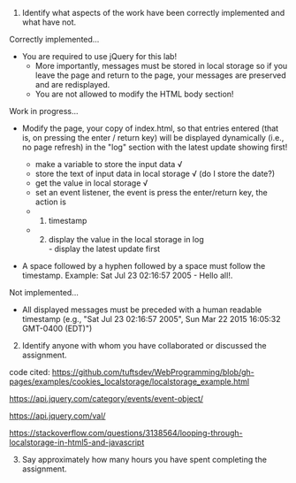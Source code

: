 
   1. Identify what aspects of the work have been correctly implemented and what have not.

Correctly implemented...

- You are required to use jQuery for this lab! 
   - More importantly, messages must be stored in local storage so if you leave the page and return to the page, your messages are preserved and are redisplayed. 
   - You are not allowed to modify the HTML body section!

Work in progress...


   - Modify the page, your copy of index.html, so that entries entered (that is, on pressing the enter / return key) will be displayed dynamically (i.e., no page refresh) in the "log" section with the latest update showing first! 
   		- make a variable to store the input data √ 
   		- store the text of input data in local storage √ (do I store the date?)
   		- get the value in local storage √ 
   		- set an event listener, the event is press the enter/return key, the action is 
   		- 1. timestamp 
   		- 2. display the value in the local storage in log <div>
         - display the latest update first 		

   - A space followed by a hyphen followed by a space must follow the timestamp. 
   Example: Sat Jul 23 02:16:57 2005 - Hello all!. 


Not implemented...

   - All displayed messages must be preceded with a human readable timestamp (e.g., "Sat Jul 23 02:16:57 2005", Sun Mar 22 2015 16:05:32 GMT-0400 (EDT)")
   
	
   2. Identify anyone with whom you have collaborated or discussed the assignment.

   code cited: 
   https://github.com/tuftsdev/WebProgramming/blob/gh-pages/examples/cookies_localstorage/localstorage_example.html

   https://api.jquery.com/category/events/event-object/

   https://api.jquery.com/val/

   https://stackoverflow.com/questions/3138564/looping-through-localstorage-in-html5-and-javascript

   3. Say approximately how many hours you have spent completing the assignment.
   